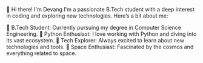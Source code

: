 👋 Hi there! I'm Devang
I'm a passionate B.Tech student with a deep interest in coding and exploring new technologies. Here’s a bit about me:

🌟 B.Tech Student: Currently pursuing my degree in Computer Science Engineering.
🐍 Python Enthusiast: I love working with Python and diving into its vast ecosystem.
🚀 Tech Explorer: Always excited to learn about new technologies and tools.
🌌 Space Enthusiast: Fascinated by the cosmos and everything related to space.
